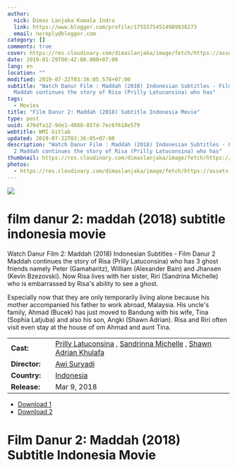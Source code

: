 ```yaml
---
author:
  nick: Dimas Lanjaka Kumala Indra
  link: https://www.blogger.com/profile/17555754514989936273
  email: noreply@blogger.com
category: []
comments: true
cover: https://res.cloudinary.com/dimaslanjaka/image/fetch/https://assets-a1.kompasiana.com/items/album/2018/04/09/danur-2-maddah-tembus-1-juta-penonton-5acb7ff9cf01b401f923e9c2.jpg
date: 2019-01-29T00:42:00.000+07:00
lang: en
location: ""
modified: 2019-07-22T03:36:05.578+07:00
subtitle: "Watch Danur Film : Maddah (2018) Indonesian Subtitles - Film Danur 2
  Maddah continues the story of Risa (Prilly Latuconsina) who has"
tags:
  - Movies
title: "Film Danur 2: Maddah (2018) Subtitle Indonesia Movie"
type: post
uuid: 476dfa12-9de1-4888-857d-7ec6f618e579
webtitle: WMI Gitlab
updated: 2019-07-22T03:36:05+07:00
description: "Watch Danur Film : Maddah (2018) Indonesian Subtitles - Film Danur
  2 Maddah continues the story of Risa (Prilly Latuconsina) who has"
thumbnail: https://res.cloudinary.com/dimaslanjaka/image/fetch/https://assets-a1.kompasiana.com/items/album/2018/04/09/danur-2-maddah-tembus-1-juta-penonton-5acb7ff9cf01b401f923e9c2.jpg
photos:
  - https://res.cloudinary.com/dimaslanjaka/image/fetch/https://assets-a1.kompasiana.com/items/album/2018/04/09/danur-2-maddah-tembus-1-juta-penonton-5acb7ff9cf01b401f923e9c2.jpg
---
```


<img src="https://res.cloudinary.com/dimaslanjaka/image/fetch/https://assets-a1.kompasiana.com/items/album/2018/04/09/danur-2-maddah-tembus-1-juta-penonton-5acb7ff9cf01b401f923e9c2.jpg"> <h1 for="title" class="notranslate">film danur 2: maddah (2018) subtitle indonesia  movie</h1>  <div>  <div class="entry-content entry-content-single" itemprop="description">  <p> <span class="notranslate"> Watch Danur Film 2: Maddah (2018) Indonesian Subtitles - Film Danur 2 Maddah continues the story of Risa (Prilly Latuconsina) who has 3 ghost friends namely Peter (Gamaharitz), William (Alexander Bain) and Jhansen (Kevin Bzezovski).</span> <span class="notranslate"> Now Risa lives with her sister, Riri (Sandrina Michelle) who is embarrassed by Risa's ability to see a ghost.</span> </p>  <p> <span class="notranslate"> Especially now that they are only temporarily living alone because his mother accompanied his father to work abroad, Malaysia.</span> <span class="notranslate"> His uncle's family, Ahmad (Bucek) has just moved to Bandung with his wife, Tina (Sophia Latjuba) and also his son, Angki (Shawn Adrian).</span> <span class="notranslate"> Risa and Riri often visit even stay at the house of om Ahmad and aunt Tina.</span> </p>  <table>  <tbody><tr>  <td width="20%"> <span class="notranslate"> <strong>Cast:</strong></span> </td>  <td> <span class="notranslate"> <span><span><a href="http://web-manajemen.blogspot.com/p/search.html?q=cast%20prilly%20latuconsina" rel="tag">Prilly Latuconsina</a></span></span> , <span><span><a href="http://web-manajemen.blogspot.com/p/search.html?q=cast%20sandrinna%20michelle" rel="tag">Sandrinna Michelle</a></span></span> , <span><span><a href="http://web-manajemen.blogspot.com/p/search.html?q=cast%20shawn%20adrian%20khulafa" rel="tag">Shawn Adrian Khulafa</a></span></span></span> </td>  </tr>  <tr>  <td width="20%"> <span class="notranslate"> <strong>Director:</strong></span> </td>  <td> <span class="notranslate"> <span><span><a href="http://web-manajemen.blogspot.com/p/search.html?q=director%20awi%20suryadi" rel="tag">Awi Suryadi</a></span></span></span> </td>  </tr>  <tr>  <td width="20%"> <span class="notranslate"> <strong>Country:</strong></span> </td>  <td> <span class="notranslate"> <span><a href="http://web-manajemen.blogspot.com/p/search.html?q=country%20indonesia" rel="tag">Indonesia</a></span></span> </td>  </tr>  <tr>  <td width="20%"> <span class="notranslate"> <strong>Release:</strong></span> </td>  <td><time itemprop="dateCreated" datetime="2018-03-09T00:00:00+00:00"><span class="notranslate"> <span>Mar 9, 2018</span></span> </time></td>  </tr>  </tbody></table>  <p></p>  <div id="download" class="gmr-download-wrap clearfix"><ul class="list-inline gmr-download-list clearfix">  <li> <a href="https://dimaslanjaka.github.io/page/safelink.html?url=aHR0cHM6Ly9vbG9hZC5zdHJlYW0vZi9QRElOM3pmdFhyVQ==" class="button" rel="nofollow" target="_blank" title="Download link 1 Danur 2: Maddah (2018)"><span class="icon_download" aria-hidden="true"></span></a> <span class="notranslate"> <a href="https://dimaslanjaka.github.io/page/safelink.html?url=aHR0cHM6Ly9vbG9hZC5zdHJlYW0vZi9QRElOM3pmdFhyVQ==" class="button" rel="nofollow" target="_blank" title="Download link 1 Danur 2: Maddah (2018)">Download 1</a></span> </li>  <li> <a href="https://dimaslanjaka.github.io/page/safelink.html?url=aHR0cDovL212ZG93bjIxLmNvbS9kYW51ci0yLW1hZGRhaC0yMDE4Lw==" class="button" rel="nofollow" target="_blank" title="Download link 2 Danur 2: Maddah (2018)"><span class="icon_download" aria-hidden="true"></span></a> <span class="notranslate"> <a href="https://dimaslanjaka.github.io/page/safelink.html?url=aHR0cDovL212ZG93bjIxLmNvbS9kYW51ci0yLW1hZGRhaC0yMDE4Lw==" class="button" rel="nofollow" target="_blank" title="Download link 2 Danur 2: Maddah (2018)">Download 2</a></span> </li>  </ul></div>  <div class="gmr-grid idmuvi-core"><div class="row grid-container"><div class="clearfix"></div></div></div>  </div>  <h1 for="title"> <span class="notranslate"> Film Danur 2: Maddah (2018) Subtitle Indonesia Movie</span> </h1>  </div>  <script src="https://codepen.io/dimaslanjaka/pen/aQRrbR.js"></script>
